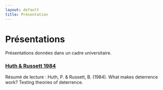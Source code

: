 ```yaml
---
layout: default
title: Présentation
---
```


# Présentations

Présentations données dans un cadre universitaire.

### [Huth & Russett 1984](assets/presentations/huth_detterence_web.html)


Résumé de lecture : Huth, P. & Russett, B. (1984). What makes deterrence work? Testing theories of deterrence.

